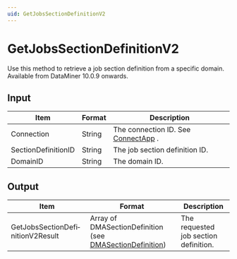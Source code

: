 ```yaml
---
uid: GetJobsSectionDefinitionV2
---
```


# GetJobsSectionDefinitionV2

Use this method to retrieve a job section definition from a specific domain. Available from DataMiner 10.0.9 onwards.

## Input

| Item                | Format | Description                                          |
|---------------------|--------|------------------------------------------------------|
| Connection          | String | The connection ID. See [ConnectApp](xref:ConnectApp) . |
| SectionDefinitionID | String | The job section definition ID.                       |
| DomainID            | String | The domain ID.                                       |

## Output

| Item                              | Format                                                                                                        | Description                           |
|-----------------------------------|---------------------------------------------------------------------------------------------------------------|---------------------------------------|
| GetJobsSectionDefi­nitionV2Result | Array of DMASectionDefini­tion (see [DMASectionDefinition](xref:DMASectionDefinition)) | The requested job section definition. |

